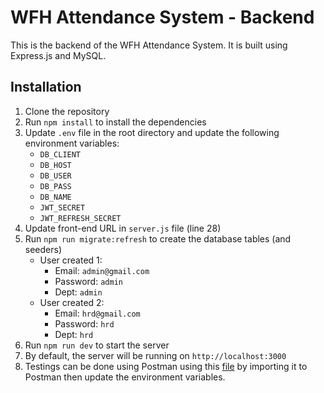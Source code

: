 # WFH Attendance System - Backend

This is the backend of the WFH Attendance System. It is built using Express.js and MySQL.

## Installation

1. Clone the repository
2. Run `npm install` to install the dependencies
3. Update `.env` file in the root directory and update the following environment variables:
    - `DB_CLIENT`
    - `DB_HOST`
    - `DB_USER`
    - `DB_PASS`
    - `DB_NAME`
    - `JWT_SECRET`
    - `JWT_REFRESH_SECRET`
4. Update front-end URL in `server.js` file (line 28)
5. Run `npm run migrate:refresh` to create the database tables (and seeders)
    - User created 1:
        - Email: `admin@gmail.com`
        - Password: `admin`
        - Dept: `admin`
    - User created 2:
        - Email: `hrd@gmail.com`
        - Password: `hrd`
        - Dept: `hrd`
6. Run `npm run dev` to start the server
7. By default, the server will be running on `http://localhost:3000`
8. Testings can be done using Postman using this [file](./Postman%20Collection.postman_collection.json) by importing it to Postman then update the environment variables.

